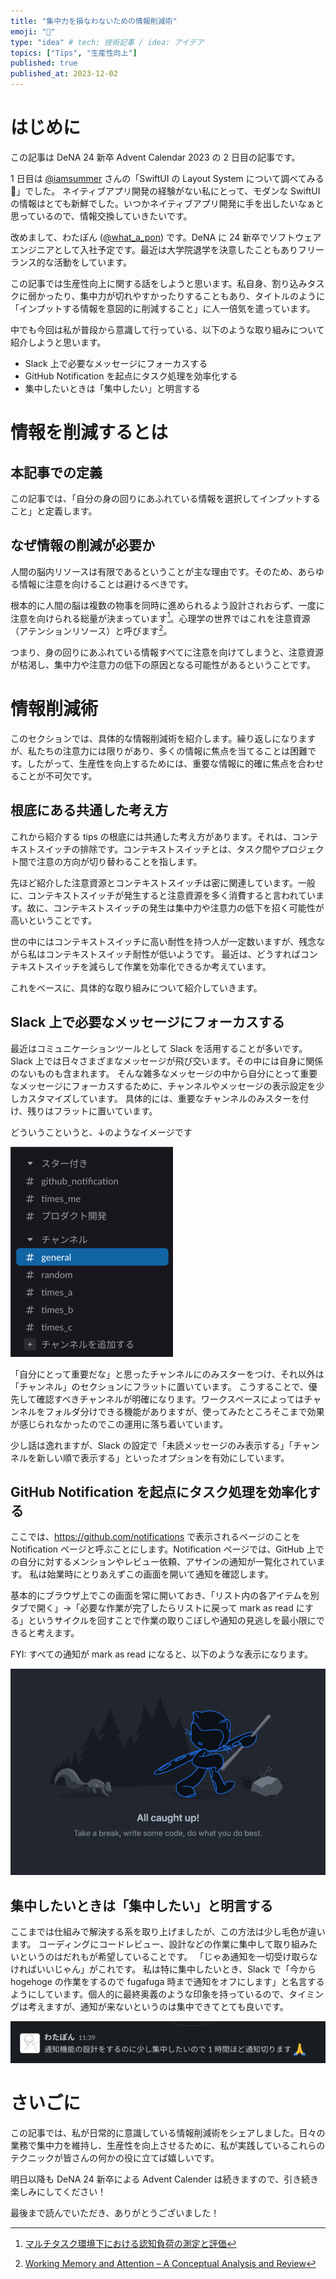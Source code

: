 ```yaml
---
title: "集中力を損なわないための情報削減術"
emoji: "🦁"
type: "idea" # tech: 技術記事 / idea: アイデア
topics: ["Tips", "生産性向上"]
published: true
published_at: 2023-12-02
---
```


# はじめに

この記事は DeNA 24 新卒 Advent Calendar 2023 の 2 日目の記事です。

1 日目は [@iamsummer](https://qiita.com/iamsummer) さんの「SwiftUI の Layout System について調べてみる🤔」でした。 ネイティブアプリ開発の経験がない私にとって、モダンな SwiftUI の情報はとても新鮮でした。いつかネイティブアプリ開発に手を出したいなぁと思っているので、情報交換していきたいです。

改めまして、わたぽん ([@what_a_pon](https://twitter.com/what_a_pon)) です。DeNA に 24 新卒でソフトウェアエンジニアとして入社予定です。最近は大学院退学を決意したこともありフリーランス的な活動をしています。

この記事では生産性向上に関する話をしようと思います。私自身、割り込みタスクに弱かったり、集中力が切れやすかったりすることもあり、タイトルのように「インプットする情報を意図的に削減すること」に人一倍気を遣っています。

中でも今回は私が普段から意識して行っている、以下のような取り組みについて紹介しようと思います。

- Slack 上で必要なメッセージにフォーカスする
- GitHub Notification を起点にタスク処理を効率化する
- 集中したいときは「集中したい」と明言する

# 情報を削減するとは

## 本記事での定義

この記事では、「自分の身の回りにあふれている情報を選択してインプットすること」と定義します。

## なぜ情報の削減が必要か

人間の脳内リソースは有限であるということが主な理由です。そのため、あらゆる情報に注意を向けることは避けるべきです。

根本的に人間の脳は複数の物事を同時に進められるよう設計されおらず、一度に注意を向けられる総量が決まっています[^1]。心理学の世界ではこれを注意資源（アテンションリソース）と呼びます[^2]。

つまり、身の回りにあふれている情報すべてに注意を向けてしまうと、注意資源が枯渇し、集中力や注意力の低下の原因となる可能性があるということです。

# 情報削減術

このセクションでは、具体的な情報削減術を紹介します。繰り返しになりますが、私たちの注意力には限りがあり、多くの情報に焦点を当てることは困難です。したがって、生産性を向上するためには、重要な情報に的確に焦点を合わせることが不可欠です。

## 根底にある共通した考え方

これから紹介する tips の根底には共通した考え方があります。それは、コンテキストスイッチの排除です。コンテキストスイッチとは、タスク間やプロジェクト間で注意の方向が切り替わることを指します。

先ほど紹介した注意資源とコンテキストスイッチは密に関連しています。一般に、コンテキストスイッチが発生すると注意資源を多く消費すると言われています。故に、コンテキストスイッチの発生は集中力や注意力の低下を招く可能性が高いということです。

世の中にはコンテキストスイッチに高い耐性を持つ人が一定数いますが、残念ながら私はコンテキストスイッチ耐性が低いようです。
最近は、どうすればコンテキストスイッチを減らして作業を効率化できるか考えています。

これをベースに、具体的な取り組みについて紹介していきます。

## Slack 上で必要なメッセージにフォーカスする

最近はコミュニケーションツールとして Slack を活用することが多いです。Slack 上では日々さまざまなメッセージが飛び交います。その中には自身に関係のないものも含まれます。
そんな雑多なメッセージの中から自分にとって重要なメッセージにフォーカスするために、チャンネルやメッセージの表示設定を少しカスタマイズしています。
具体的には、重要なチャンネルのみスターを付け、残りはフラットに置いています。

どういうこというと、↓のようなイメージです

![slack.png](/images/advent-calendar/slack-channel.png)

「自分にとって重要だな」と思ったチャンネルにのみスターをつけ、それ以外は「チャンネル」のセクションにフラットに置いています。
こうすることで、優先して確認すべきチャンネルが明確になります。ワークスペースによってはチャンネルをフォルダ分けできる機能がありますが、使ってみたところそこまで効果が感じられなかったのでこの運用に落ち着いています。

少し話は逸れますが、Slack の設定で「未読メッセージのみ表示する」「チャンネルを新しい順で表示する」といったオプションを有効にしています。

## GitHub Notification を起点にタスク処理を効率化する

ここでは、https://github.com/notifications で表示されるページのことを Notification ページと呼ぶことにします。Notification ページでは、GitHub 上での自分に対するメンションやレビュー依頼、アサインの通知が一覧化されています。
私は始業時にとりあえずこの画面を開いて通知を確認します。

基本的にブラウザ上でこの画面を常に開いておき、「リスト内の各アイテムを別タブで開く」→「必要な作業が完了したらリストに戻って mark as read にする」というサイクルを回すことで作業の取りこぼしや通知の見逃しを最小限にできると考えます。

FYI: すべての通知が mark as read になると、以下のような表示になります。

![img_3.png](/images/advent-calendar/github-notification-all-read.png)

## 集中したいときは「集中したい」と明言する

ここまでは仕組みで解決する系を取り上げましたが、この方法は少し毛色が違います。
コーディングにコードレビュー、設計などの作業に集中して取り組みたいというのはだれもが希望していることです。
「じゃあ通知を一切受け取らなければいいじゃん」がこれです。
私は特に集中したいとき、Slack で「今から hogehoge の作業をするので fugafuga 時まで通知をオフにします」と名言するようにしています。個人的に最終奥義のような印象を持っているので、タイミングは考えますが、通知が来ないというのは集中できてとても良いです。

![img_4.png](/images/advent-calendar/slack-focus-message.png)

# さいごに

この記事では、私が日常的に意識している情報削減術をシェアしました。日々の業務で集中力を維持し、生産性を向上させるために、私が実践しているこれらのテクニックが皆さんの何かの役に立てば嬉しいです。

明日以降も DeNA 24 新卒による Advent Calender は続きますので、引き続き楽しみにしてください！

最後まで読んでいただき、ありがとうございました！

[^1]: [マルチタスク環境下における認知負荷の測定と評価](https://cir.nii.ac.jp/crid/1520009409519091200)
[^2]: [Working Memory and Attention – A Conceptual Analysis and Review](https://www.ncbi.nlm.nih.gov/pmc/articles/PMC6688548/#:~:text=The%20idea%20of%20attention%20as,processes%2C%20depending%20on%20task%20demands.)
